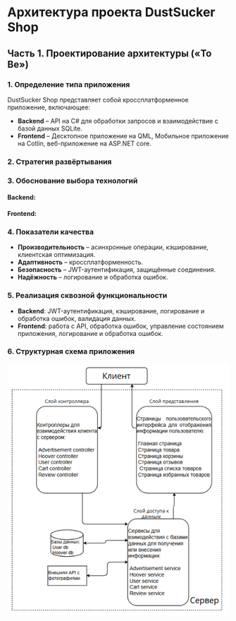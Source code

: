 # Архитектура проекта DustSucker Shop

## Часть 1. Проектирование архитектуры («To Be»)

### 1. Определение типа приложения

DustSucker Shop представляет собой кроссплатформенное приложение, включающее:

- **Backend** – API на C# для обработки запросов и взаимодействие с базой данных SQLite.
- **Frontend** – Десктопное приложение на QML, Мобильное приложение на Cotlin, веб-приложение на ASP.NET core.

### 2. Стратегия развёртывания

### 3. Обоснование выбора технологий

#### Backend:

#### Frontend:

### 4. Показатели качества

- **Производительность** – асинхронные операции, кэширование, клиентская оптимизация.
- **Адаптивность** – кроссплатформенность.
- **Безопасность** – JWT-аутентификация, защищённые соединения.
- **Надёжность** – логирование и обработка ошибок.

### 5. Реализация сквозной функциональности

- **Backend**: JWT-аутентификация, кэширование, логирование и обработка ошибок, валидация данных.
- **Frontend**: работа с API, обработка ошибок, управление состоянием приложения, логирование и обработка ошибок.
  
### 6. Структурная схема приложения

  ![ToBe architecture](https://github.com/BaTyANl/notOnliner/blob/main/documentation/images/architecture.png)


